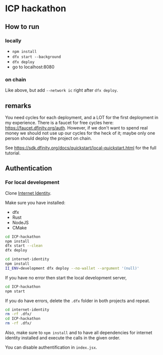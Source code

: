 # ICP hackathon

## How to run

### locally
* `npm install`
* `dfx start --background`
* `dfx deploy`
* go to localhost:8080

### on chain
Like above, but add `--network ic` right after `dfx deploy`.

## remarks
You need cycles for each deployment, and a LOT for the first deployment in my experience.
There is a faucet for free cycles here: https://faucet.dfinity.org/auth.
However, if we don't want to spend real money we should not use up our cycles for the heck of it; maybe only one person should deploy the project on chain.

See https://sdk.dfinity.org/docs/quickstart/local-quickstart.html for the full tutorial.


## Authentication

### For local development
Clone [Internet Identity](https://github.com/dfinity/internet-identity).

Make sure you have installed:
- dfx
- Rust
- NodeJS
- CMake

```bash
cd ICP-hackathon
npm install
dfx start --clean
dfx deploy
```

```bash
cd internet-identity
npm install
II_ENV=development dfx deploy --no-wallet --argument '(null)'
```

If you have no error then start the local development server,
```bash
cd ICP-hackathon
npm start
```

If you do have errors, delete the `.dfx` folder in both projects and repeat.
```bash
cd internet-identity
rm -rf .dfx/
cd ICP-hackathon
rm -rf .dfx/
```
Also, make sure to `npm install` and to have all dependencies for internet identity installed and execute the calls in the given order.

You can disable authentification in `index.jsx`.
